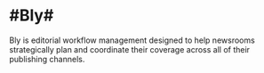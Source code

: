 #Bly#
=========

Bly is editorial workflow management designed to help newsrooms strategically plan and coordinate their coverage across all of their publishing channels.